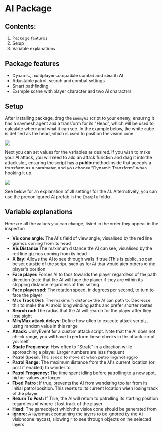<!---
Text look weird? Go to Github for a better viewing experience:
https://github.com/stanleymorse1/packages-coursework/tree/main/Package%20Project%202/Assets/AI_Package
-->
<H1>AI Package</H1>
<H2>Contents:</H2>
<ol>
  <li>Package features</li>
  <li>Setup</li>
  <li>Variable explanations</li>
</ol>
<H2>Package features</H2>
<ul>
  <li>Dynamic, multiplayer compatible combat and stealth AI</li>
  <li>Adjustable patrol, search and combat settings</li>
  <li>Smart pathfinding</li>
  <li>Example scene with player character and two AI characters</li>
</ul>
<H2>Setup</H2>
<p>After installing package, drag the <code>EnemyAI</code> script to your enemy, ensuring it has a navmesh agent and a transform for its "Head", which will be used to calculate where and what it can see. In the example below, the white cube is defined as the head, which is used to position the vision cone.</p>
<img src="https://i.imgur.com/bjbcWdi.png">
<p>Next you can set values for the variables as desired. If you wish to make your AI attack, you will need to add an attack function and drag it into the attack slot, ensuring the script has a <b>public</b> method inside that accepts a transform as a parameter, and you choose "Dynamic Transform" when hooking it up.</p>
<img src="https://i.imgur.com/suHRX4K.gif">
  
<p>See below for an explanation of all settings for the AI. Alternatively, you can use the preconfigured AI prefab in the <code>Example</code> folder.</p>
<H2>Variable explanations</H2>
<p>Here are all the values you can change, listed in the order they appear in the inspector:</p>
<ul>
  <li><b>Vis cone angle: </b>The AI's field of view angle, visualised by the red line gizmos coming from its head</li>
  <li><b>Vis Distance </b>The maximum distance the AI can see, visualised by the red line gizmos coming from its head</li>
  <li><b>X Ray: </b>Allows the AI to see through walls if true (This is public, so can be set outside of the script, such as for AI that would alert others to the player's position</li>
  <li><b>Face player: </b>Forces AI to face towards the player regardless of the path direction (note that the AI will face the player if they are within its stopping distance regardless of this setting</li>
  <li><b>Face player spd: </b>The rotation speed, in degrees per second, to turn to face the player</li>
  <li><b>Max Track Dist: </b>The maximum distance the AI can path to. Decrease this to make the AI avoid long winding paths and prefer shorter routes</li>
  <li><b>Search rad: </b>The radius that the AI will search for the player after they lose sight</li>
  <li><b>Min/Max attack delays: </b>Define how often to execute attack scripts, using random value in this range</li>
  <li><b>Attack: </b>UnityEvent for a custom attack script. Note that the AI does not check range, you will have to perform these checks in the attack script yourself</li>
  <li><b>Strafe Frequency: </b>How often to "Strafe" in a direction while approaching a player. Larger numbers are less frequent</li>
  <li><b>Patrol Speed: </b>The speed to move at when patrolling/not aggro</li>
  <li><b>Patrol Range: </b>The maximum distance from the AI's current location (or post if enabled) to wander to</li>
  <li><b>Patrol Frequency: </b>The time spent idling before patrolling to a new spot, higher values are longer</li>
  <li><b>Fixed Patrol: </b>If true, prevents the AI from wandering too far from its initial patrol position. This resets to its current location when losing track of the player</li>
  <li><b>Return To Post: </b>If True, the AI will return to patrolling its starting position regardless of where it lost track of the player</li>
  <li><b>Head: </b>The gameobject which the vision cone should be generated from</li>
  <li><b>Ignore: </b>A layermask containing the layers to be ignored by the AI visioncone raycast, allowing it to see through objects on the selected layers</li>
